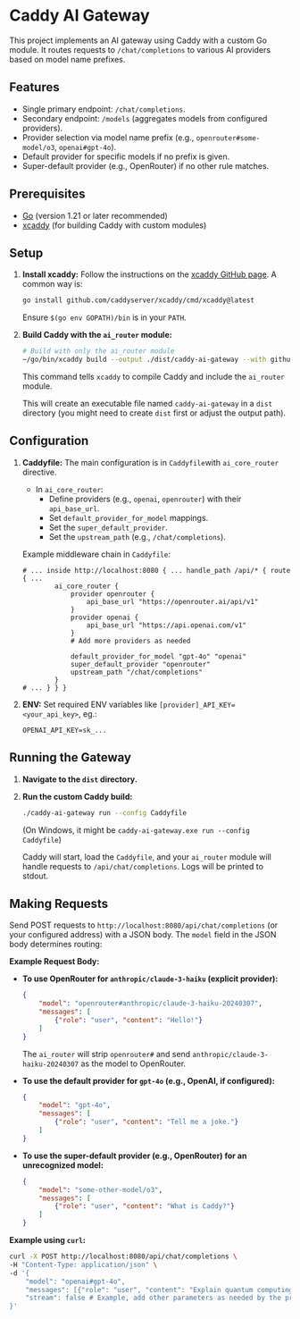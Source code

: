 # Caddy AI Gateway

This project implements an AI gateway using Caddy with a custom Go module. It routes requests to `/chat/completions` to various AI providers based on model name prefixes.

## Features

-   Single primary endpoint: `/chat/completions`.
-   Secondary endpoint: `/models` (aggregates models from configured providers).
-   Provider selection via model name prefix (e.g., `openrouter#some-model/o3`, `openai#gpt-4o`).
-   Default provider for specific models if no prefix is given.
-   Super-default provider (e.g., OpenRouter) if no other rule matches.

## Prerequisites

-   [Go](https://golang.org/dl/) (version 1.21 or later recommended)
-   [xcaddy](https://github.com/caddyserver/xcaddy) (for building Caddy with custom modules)

## Setup

1.  **Install xcaddy:**
    Follow the instructions on the [xcaddy GitHub page](https://github.com/caddyserver/xcaddy#installation).
    A common way is:
    ```bash
    go install github.com/caddyserver/xcaddy/cmd/xcaddy@latest
    ```
    Ensure `$(go env GOPATH)/bin` is in your `PATH`.

2.  **Build Caddy with the `ai_router` module:**
    
    ```bash
    # Build with only the ai_router module
    ~/go/bin/xcaddy build --output ./dist/caddy-ai-gateway --with github.com/neutrome-labs/caddy-ai-router
    ```
    This command tells `xcaddy` to compile Caddy and include the `ai_router` module.

    This will create an executable file named `caddy-ai-gateway` in a `dist` directory (you might need to create `dist` first or adjust the output path).

## Configuration

1.  **Caddyfile:**
    The main configuration is in `Caddyfile`with `ai_core_router` directive.
    -   In `ai_core_router`:
        -   Define providers (e.g., `openai`, `openrouter`) with their `api_base_url`.
        -   Set `default_provider_for_model` mappings.
        -   Set the `super_default_provider`.
        -   Set the `upstream_path` (e.g., `/chat/completions`).

    Example middleware chain in `Caddyfile`:
    ```caddyfile
    # ... inside http://localhost:8080 { ... handle_path /api/* { route { ...
            ai_core_router {
                provider openrouter {
                    api_base_url "https://openrouter.ai/api/v1"
                }
                provider openai {
                    api_base_url "https://api.openai.com/v1"
                }
                # Add more providers as needed

                default_provider_for_model "gpt-4o" "openai"
                super_default_provider "openrouter"
                upstream_path "/chat/completions"
            }
    # ... } } }
    ```

2.  **ENV:**
    Set required ENV variables like `[provider]_API_KEY=<your_api_key>`, eg.:
    ```
    OPENAI_API_KEY=sk_...
    ```

## Running the Gateway

1.  **Navigate to the `dist` directory.**

2.  **Run the custom Caddy build:**
    ```bash
    ./caddy-ai-gateway run --config Caddyfile
    ```
    (On Windows, it might be `caddy-ai-gateway.exe run --config Caddyfile`)

    Caddy will start, load the `Caddyfile`, and your `ai_router` module will handle requests to `/api/chat/completions`. Logs will be printed to stdout.

## Making Requests

Send POST requests to `http://localhost:8080/api/chat/completions` (or your configured address) with a JSON body. The `model` field in the JSON body determines routing:

**Example Request Body:**

-   **To use OpenRouter for `anthropic/claude-3-haiku` (explicit provider):**
    ```json
    {
        "model": "openrouter#anthropic/claude-3-haiku-20240307",
        "messages": [
            {"role": "user", "content": "Hello!"}
        ]
    }
    ```
    The `ai_router` will strip `openrouter#` and send `anthropic/claude-3-haiku-20240307` as the model to OpenRouter.

-   **To use the default provider for `gpt-4o` (e.g., OpenAI, if configured):**
    ```json
    {
        "model": "gpt-4o",
        "messages": [
            {"role": "user", "content": "Tell me a joke."}
        ]
    }
    ```

-   **To use the super-default provider (e.g., OpenRouter) for an unrecognized model:**
    ```json
    {
        "model": "some-other-model/o3",
        "messages": [
            {"role": "user", "content": "What is Caddy?"}
        ]
    }
    ```

**Example using `curl`:**

```bash
curl -X POST http://localhost:8080/api/chat/completions \
-H "Content-Type: application/json" \
-d '{
    "model": "openai#gpt-4o",
    "messages": [{"role": "user", "content": "Explain quantum computing simply."}],
    "stream": false # Example, add other parameters as needed by the provider
}'
```
